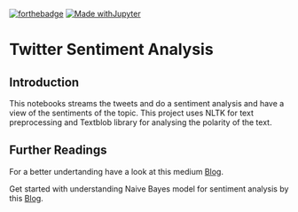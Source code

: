   
[![forthebadge](https://forthebadge.com/images/badges/built-with-love.svg)](https://harshkhandelwal1552.github.io/) [![Made withJupyter](https://img.shields.io/badge/Made%20with-Jupyter-orange?style=for-the-badge&logo=Jupyter)](https://jupyter.org/try)

# Twitter Sentiment Analysis

## Introduction
This notebooks streams the tweets and do a sentiment analysis and have a view of the sentiments of the topic.
This project uses NLTK for text preprocessing and Textblob library for analysing the polarity of the text.

## Further Readings
For a better undertanding have a look at this medium [Blog](https://h2knitt.medium.com/using-twitter-api-for-tweets-sentiment-analysis-590c97ce52d8).<br />

Get started with understanding Naive Bayes model for sentiment analysis by this [Blog](https://towardsdatascience.com/sentiment-analysis-of-a-tweet-with-naive-bayes-ff9bdb2949c7).
